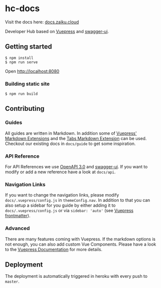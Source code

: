 # hc-docs

Visit the docs here: [docs.zaiku.cloud](https://docs.zaiku.cloud/)

Developer Hub based on [Vuepress](https://vuepress.vuejs.org/) and [swagger-ui](https://swagger.io/tools/swagger-ui/).

## Getting started

```
$ npm install
$ npm run serve
```

Open [http://localhost:8080](http://localhost:8080)

### Building static site

```
$ npm run build
```

## Contributing

### Guides

All guides are written in Markdown. In addition some of [Vuepress' Markdown Extensions](https://vuepress.vuejs.org/guide/markdown.html) and
the [Tabs Markdown Extension](https://github.com/superbiger/vuepress-plugin-tabs) can be used. Checkout our existing docs in `docs/guide` to get some inspiration.

### API Reference

For API References we use [OpenAPI 3.0](https://github.com/OAI/OpenAPI-Specification) and [swagger-ui](https://swagger.io/tools/swagger-ui/). If you want to
modify or add a new reference have a look at `docs/api`.

### Navigation Links

If you want to change the navigation links, please modify `docs/.vuepress/config.js` in `themeConfig.nav`. In addition to that you can also
setup a sidebar for you guide by either adding it to `docs/.vuepress/config.js` or via `sidebar: 'auto'` (see [Vuepress frontmatter](https://vuepress.vuejs.org/guide/frontmatter.html#predefined-variables)).

### Advanced

There are many features coming with Vuepress. If the markdown options is not enough, you can also add custom Vue Components.
Please have a look to the [Vuepress Documentation](https://vuepress.vuejs.org/) for more details.


## Deployment

The deployment is automatically triggered in heroku with every push to `master`.
